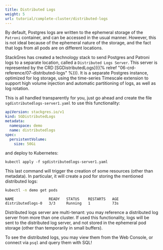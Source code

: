 ```yaml
---
title: Distributed Logs
weight: 5
url: tutorial/complete-cluster/distributed-logs
---
```


By default, Postgres logs are written to the ephemeral storage of the `Patroni` container, and can be accessed in the
usual manner. However, this is not ideal because of the ephemeral nature of the storage, and the fact that logs from all
pods are on different locations.

StackGres has created a technology stack to send Postgres and Patroni logs to a separate location, called a `Distributed
Logs Server`. This server is represented by the CRD
[SGDistributedLogs]({{% relref "06-crd-reference/07-distributed-logs" %}}). It is a separate Postgres instance,
optimized for log storage, using the time-series Timescale extension to support high volume injection and automatic
partitioning of logs, as well as log rotation.

This is all handled transparently for you, just go ahead and create the file `sgdistributedlogs-server1.yaml` to use
this functionality:

```yaml
apiVersion: stackgres.io/v1
kind: SGDistributedLogs
metadata:
  namespace: demo
  name: distributedlogs
spec:
  persistentVolume:
    size: 50Gi
```

and deploy to Kubernetes:

```plain
kubectl apply -f sgdistributedlogs-server1.yaml
```

This last command will trigger the creation of some resources (other than metadata). In particular, it will create a pod
for storing the mentioned distributed logs:

```bash
kubectl -n demo get pods
```

```plain
NAME                READY   STATUS    RESTARTS   AGE
distributedlogs-0   3/3     Running   1          73s
```

Distributed logs server are multi-tenant: you may reference a distributed log server from more than one cluster. If used
this functionality, logs will be sent to the distributed log server, and not stored in the ephemeral pod storage (other
than temporarily in small buffers).

To see the distributed logs, you may view them from the Web Console, or connect via `psql` and query them with SQL!
